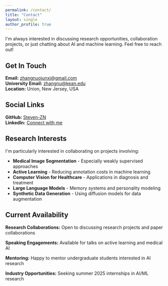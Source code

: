 ```yaml
---
permalink: /contact/
title: "Contact"
layout: single
author_profile: true
---
```


I'm always interested in discussing research opportunities, collaboration projects, or just chatting about AI and machine learning. Feel free to reach out!

## Get In Touch

**Email:** [zhangnuojunxi@gmail.com](mailto:zhangnuojunxi@gmail.com)  
**University Email:** [zhangnu@kean.edu](mailto:zhangnu@kean.edu)  
**Location:** Union, New Jersey, USA

## Social Links

**GitHub:** [Steven-ZN](https://github.com/Steven-ZN)  
**LinkedIn:** [Connect with me](https://linkedin.com/in/your-link)

## Research Interests

I'm particularly interested in collaborating on projects involving:

- **Medical Image Segmentation** - Especially weakly supervised approaches
- **Active Learning** - Reducing annotation costs in machine learning
- **Computer Vision for Healthcare** - Applications in diagnosis and treatment
- **Large Language Models** - Memory systems and personality modeling
- **Synthetic Data Generation** - Using diffusion models for data augmentation

## Current Availability

**Research Collaborations:** Open to discussing research projects and paper collaborations

**Speaking Engagements:** Available for talks on active learning and medical AI

**Mentoring:** Happy to mentor undergraduate students interested in AI research

**Industry Opportunities:** Seeking summer 2025 internships in AI/ML research
